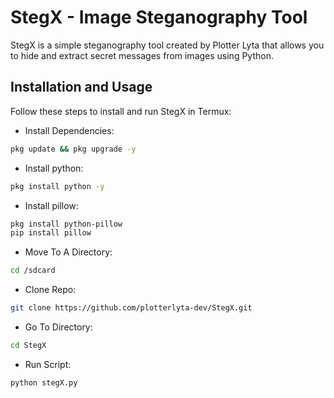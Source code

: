 # StegX - Image Steganography Tool  

StegX is a simple steganography tool created by Plotter Lyta that allows you to hide and extract secret messages from images using Python.  

## Installation and Usage  

Follow these steps to install and run StegX in Termux:  

- Install Dependencies:
```bash
pkg update && pkg upgrade -y
```

- Install python:
```bash
pkg install python -y
```

- Install pillow:
```bash
pkg install python-pillow 
pip install pillow
```

- Move To A Directory:
```bash
cd /sdcard
```


- Clone Repo:
```bash
git clone https://github.com/plotterlyta-dev/StegX.git
```

- Go To Directory:
```bash
cd StegX
```

- Run Script:
```bash
python stegX.py
```

